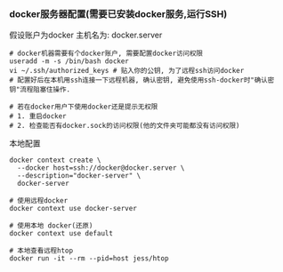 
### docker服务器配置(需要已安装docker服务,运行SSH)
假设账户为docker
主机名为: docker.server
```shell
# docker机器需要有个docker账户, 需要配置docker访问权限
useradd -m -s /bin/bash docker
vi ~/.ssh/authorized_keys # 贴入你的公钥, 为了远程ssh访问docker
# 配置好后在本机用ssh连接一下远程机器, 确认密钥, 避免使用ssh-docker时"确认密钥"流程阻塞住操作.

# 若在docker用户下使用docker还是提示无权限
# 1. 重启docker
# 2. 检查能否有docker.sock的访问权限(他的文件夹可能都没有访问权限)
```

本地配置
```shell
docker context create \
  --docker host=ssh://docker@docker.server \
  --description="docker-server" \
  docker-server

# 使用远程docker
docker context use docker-server

# 使用本地 docker(还原)
docker context use default

# 本地查看远程htop
docker run -it --rm --pid=host jess/htop
```
